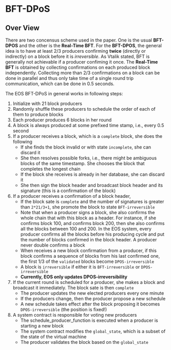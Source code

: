 # BFT-DPoS

## Over View

There are two concensus scheme used in the paper. One is the usual **BFT-DPOS** and the other is the **Real-Time BFT**. For the **BFT-DPOS**, the general idea is to have at least 2/3 producers confirming **twice** (directly or indirectly) on a block before it is *irreversible*.  As Vtalik stated, BFT is generally not achievable if a producer confiming it once. The **Real-Time BFT** is obtained by collecting confirmations on each produced block independently. Collecting more than 2/3 confirmations on a block can be done in parallel and thus only take time of a single round trip communication, which can be done in 0.5 seconds.

The EOS BFT-DPoS in general works in following steps:

1. Initialize with 21 block producers
2. Randomly shuffle these producers to schedule the order of each of them to produce blocks
3. Each producer produces 6 blocks in her round
4. A block is always produced at some prefixed time stamp, i.e., every 0.5 second
5. If a producer receives a block, which is a ```complete``` block, she does the following
   * If she finds the block invalid or with state ```incomplete```, she can discard it
   * She then resolves possible forks, i.e., there might be ambiguous blocks of the same timestamp. She chooses the block that completes the longest chain
   * If the block she receives is already in her database, she can discard it
   * She then sign the block header and broadcast block header and its signature (this is a confirmation of the block)
6. If a producer receives a confirmation of a block header,  
   * If the block sate is ```complete``` and the number of signatures is greater than ```2*21/3+1```, she promote the block to state ```BFT-irreversible```
   * Note that when a producer signs a block, she also confirms the whole chain that with this block as a header. For instance, if she confirms block 100, and confirms block 200, then she also confirms all the blocks between 100 and 200. In the EOS system, every producer confirms all the blocks before his producing cycle and put the number of blocks confirmed in the block header. A producer never double confirms a block
   * When receives a new block confirmation from a producer, if this block confirms a sequence of blocks from his last confirmed one, the first 1/3 of the ```validated``` blocks become ```DPOS-irreversible```
   * A block is ```irreversible``` if either it is ```BFT-irreversible``` or ```DPOS-irreversible```
   * **Currently, EOS only updates DPOS-irreversibility**
7. If the current round is scheduled for a producer, she makes a block and broadcast it immediately. The block sate is then ```complete```
   * The producer updates the new elected producers every one minute
   * If the producers change, then the producer propose a new schedule
   * A new schedule takes effect after the block proposing it becomes ```DPOS-irreversible``` (the position is fixed!)
8. A system contract is responsible for voting new producers
   * The schedule_producer_function is executed when a producer is starting a new block
   * The system contract modifies the ```global_state```, which is a subset of the state of the virtual machine
   * The producer validates the block based on the ```global_state```
